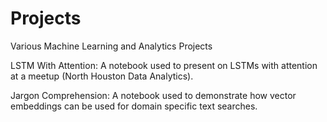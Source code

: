 # Projects
Various Machine Learning and Analytics Projects

LSTM With Attention: A notebook used to present on LSTMs with attention at a meetup (North Houston Data Analytics).

Jargon Comprehension: A notebook used to demonstrate how vector embeddings can be used for domain specific text searches. 
